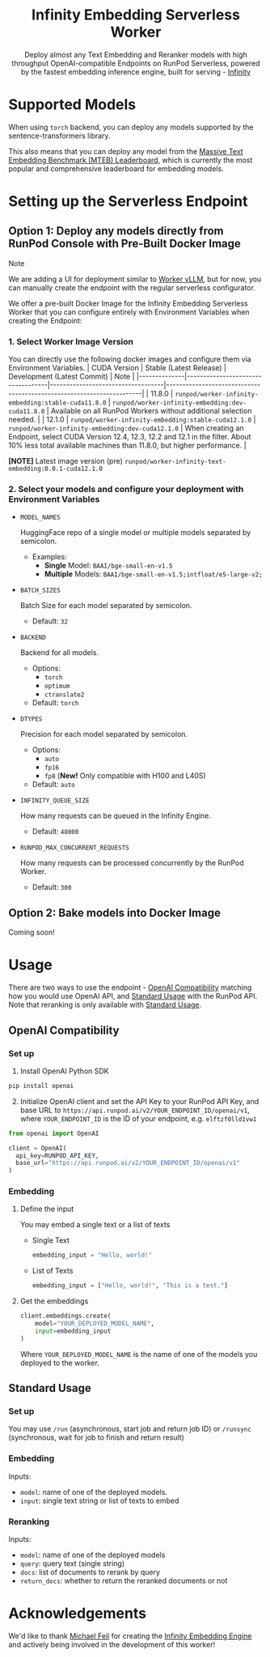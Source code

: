 <div align="center">

# Infinity Embedding Serverless Worker

Deploy almost any Text Embedding and Reranker models with high throughput OpenAI-compatible Endpoints on RunPod Serverless, powered by the fastest embedding inference engine, built for serving - [Infinity](https://github.com/michaelfeil/infinity)


</div>

# Supported Models
When using `torch` backend, you can deploy any models supported by the sentence-transformers library.

This also means that you can deploy any model from the [Massive Text Embedding Benchmark (MTEB) Leaderboard](https://huggingface.co/spaces/mteb/leaderboard), which is currently the most popular and comprehensive leaderboard for embedding models.



# Setting up the Serverless Endpoint
## Option 1: Deploy any models directly from RunPod Console with Pre-Built Docker Image

> [!NOTE]  
> We are adding a UI for deployment similar to [Worker vLLM](https://github.com/runpod-workers/worker-vllm), but for now, you can manually create the endpoint with the regular serverless configurator.


We offer a pre-built Docker Image for the Infinity Embedding Serverless Worker that you can configure entirely with Environment Variables when creating the Endpoint:

### 1. Select Worker Image Version
You can directly use the following docker images and configure them via Environment Variables.
| CUDA Version | Stable (Latest Release)                 | Development (Latest Commit)             | Note                                                        |
|--------------|-----------------------------------|-----------------------------------|----------------------------------------------------------------------|
| 11.8.0       | `runpod/worker-infinity-embedding:stable-cuda11.8.0`        | `runpod/worker-infinity-embedding:dev-cuda11.8.0`   | Available on all RunPod Workers without additional selection needed. |
| 12.1.0       | `runpod/worker-infinity-embedding:stable-cuda12.1.0` | `runpod/worker-infinity-embedding:dev-cuda12.1.0` | When creating an Endpoint, select CUDA Version 12.4, 12.3, 12.2 and 12.1 in the filter. About 10% less total available machines than 11.8.0, but higher performance. |

**[NOTE]** Latest image version (pre) `runpod/worker-infinity-text-embedding:0.0.1-cuda12.1.0`
### 2. Select your models and configure your deployment with Environment Variables
* `MODEL_NAMES`
    
    HuggingFace repo of a single model or multiple models separated by semicolon.      
    
    - Examples:
        - **Single** Model: `BAAI/bge-small-en-v1.5`
        - **Multiple** Models: `BAAI/bge-small-en-v1.5;intfloat/e5-large-v2;`
* `BATCH_SIZES`

    Batch Size for each model separated by semicolon. 

    - Default: `32`
* `BACKEND`

    Backend for all models. 
    
    - Options: 
        - `torch`
        - `optimum`
        - `ctranslate2`
    - Default: `torch`
* `DTYPES`

    Precision for each model separated by semicolon.

    - Options:
        - `auto`
        - `fp16`
        - `fp8` (**New!** Only compatible with H100 and L40S)
    - Default: `auto`

* `INFINITY_QUEUE_SIZE`

    How many requests can be queued in the Infinity Engine. 

    - Default: `48000`

* `RUNPOD_MAX_CONCURRENT_REQUESTS`

    How many requests can be processed concurrently by the RunPod Worker. 

    - Default: `300`

## Option 2: Bake models into Docker Image
Coming soon!

# Usage
There are two ways to use the endpoint - [OpenAI Compatibility](#openai-compatibility) matching how you would use OpenAI API, and [Standard Usage](#standard-usage) with the RunPod API. Note that reranking is only available with [Standard Usage](#standard-usage).
## OpenAI Compatibility
### Set up
1. Install OpenAI Python SDK
```bash
pip install openai
```
2. Initialize OpenAI client and set the API Key to your RunPod API Key, and base URL to `https://api.runpod.ai/v2/YOUR_ENDPOINT_ID/openai/v1`, where `YOUR_ENDPOINT_ID` is the ID of your endpoint, e.g. `elftzf0lld1vw1`
```python
from openai import OpenAI

client = OpenAI(
  api_key=RUNPOD_API_KEY, 
  base_url="https://api.runpod.ai/v2/YOUR_ENDPOINT_ID/openai/v1"
)
```
### Embedding
1. Define the input

    You may embed a single text or a list of texts
    - Single Text
        ```python
        embedding_input = "Hello, world!"
        ```
    - List of Texts
        ```python
        embedding_input = ["Hello, world!", "This is a test."]
        ```
2. Get the embeddings
    ```python
    client.embeddings.create(
        model="YOUR_DEPLOYED_MODEL_NAME",
        input=embedding_input
    )
    ```
    Where `YOUR_DEPLOYED_MODEL_NAME` is the name of one of the models you deployed to the worker.

## Standard Usage
### Set up
You may use `/run` (asynchronous, start job and return job ID) or `/runsync` (synchronous, wait for job to finish and return result)

### Embedding
Inputs:
* `model`: name of one of the deployed models.
* `input`: single text string or list of texts to embed

### Reranking
Inputs:
* `model`: name of one of the deployed models
* `query`: query text (single string)
* `docs`: list of documents to rerank by query
* `return_docs`: whether to return the reranked documents or not


# Acknowledgements
We'd like to thank [Michael Feil](https://github.com/michaelfeil) for creating the [Infinity Embedding Engine](https://github.com/michaelfeil/infinity) and actively being involved in the development of this worker!

